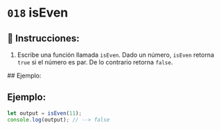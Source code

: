# `018` isEven

## 📝 Instrucciones:

1. Escribe una función llamada `isEven`. Dado un número, `isEven` retorna `true` si el número es par. De lo contrario retorna `false`.

## Ejemplo:
## Ejemplo:

```Javascript
let output = isEven(11);
console.log(output); // --> false
```
